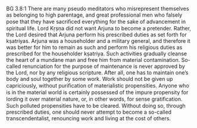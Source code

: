 BG 3.8:1	There are many pseudo meditators who misrepresent themselves as belonging to high parentage, and great professional men who falsely pose that they have sacriﬁced everything for the sake of advancement in spiritual life. Lord Kṛṣṇa did not want Arjuna to become a pretender. Rather, the Lord desired that Arjuna perform his prescribed duties as set forth for kṣatriyas. Arjuna was a householder and a military general, and therefore it was better for him to remain as such and perform his religious duties as prescribed for the householder kṣatriya. Such activities gradually cleanse the heart of a mundane man and free him from material contamination. So-called renunciation for the purpose of maintenance is never approved by the Lord, nor by any religious scripture. After all, one has to maintain one’s body and soul together by some work. Work should not be given up capriciously, without puriﬁcation of materialistic propensities. Anyone who is in the material world is certainly possessed of the impure propensity for lording it over material nature, or, in other words, for sense gratiﬁcation. Such polluted propensities have to be cleared. Without doing so, through prescribed duties, one should never attempt to become a so-called transcendentalist, renouncing work and living at the cost of others.